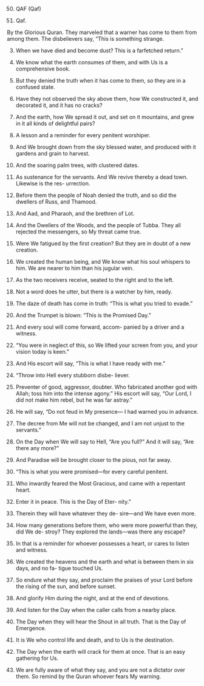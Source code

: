 50. QAF (Qaf)

1. Qaf. 

By the Glorious Quran.
They marveled that a warner has come to
them from among them. The disbelievers say,
“This is something strange.

3. When we have died and become dust? This is a farfetched return.”
4. We know what the earth consumes of them, and with Us is a comprehensive book.
5. But they denied the truth when it has come to them, so they are in a confused state.
6. Have they not observed the sky above them, how We constructed it, and decorated it, and
it has no cracks?

7. And the earth, how We spread it out, and set on it mountains, and grew in it all kinds
of delightful pairs?

8. A lesson and a reminder for every penitent worshiper.
9. And We brought down from the sky blessed water, and produced with it gardens and
grain to harvest.

10. And the soaring palm trees, with clustered dates.
11. As sustenance for the servants. And We revive thereby a dead town. Likewise is the res-
urrection.

12. Before them the people of Noah denied the truth, and so did the dwellers of Russ, and
Thamood.

13. And Aad, and Pharaoh, and the brethren of Lot.
14. And the Dwellers of the Woods, and the people of Tubba. They all rejected the messengers, so My threat came true.
15. Were We fatigued by the first creation? But they are in doubt of a new creation.
16. We created the human being, and We know what his soul whispers to him. We are
nearer to him than his jugular vein.

17. As the two receivers receive, seated to the right and to the left.
18. Not a word does he utter, but there is a watcher by him, ready.
19. The daze of death has come in truth: “This is what you tried to evade.”
20. And the Trumpet is blown: “This is the Promised Day.”
21. And every soul will come forward, accom-
panied by a driver and a witness.
22. “You were in neglect of this, so We lifted
your screen from you, and your vision today
is keen.”
23. And His escort will say, “This is what I have
ready with me.”
24. “Throw into Hell every stubborn disbe-
liever.
25. Preventer
of good, aggressor, doubter.
Who fabricated another god with Allah;
toss him into the intense agony.”
His escort will say, “Our Lord, I did not
make him rebel, but he was far astray.”
28. He will say, “Do not feud in My presence—
I had warned you in advance.
29. The decree from Me will not be changed,
and I am not unjust to the servants.”
30. On the Day when We will say to Hell, “Are
you full?” And it will say, “Are there any
more?”
31. And Paradise will be brought closer to the
pious, not far away.
32. “This is what you were promised—for
every careful penitent.
33. Who inwardly feared the Most Gracious,
and came with a repentant heart.
34. Enter it in peace. This is the Day of Eter-
nity.”
35. Therein they will have whatever they de-
sire—and We have even more.
36. How many generations before them, who
were more powerful than they, did We de-
stroy? They explored the lands—was there
any escape?
37. In that is a reminder for whoever possesses
a heart, or cares to listen and witness.
38. We created the heavens and the earth and
what is between them in six days, and no fa-
tigue touched Us.
39. So endure what they say, and proclaim the
praises of your Lord before the rising of the
sun, and before sunset.
40. And glorify Him during the night, and at
the end of devotions.
41. And listen for the Day when the caller calls
from a nearby place.
42. The Day when they will hear the Shout in
all truth. That is the Day of Emergence.
43. It is We who control life and death, and to
Us is the destination.
44. The Day when the earth will crack for them
at once. That is an easy gathering for Us.

26. We are fully aware of what they say, and
you are not a dictator over them. So remind
by the Quran whoever fears My warning.

